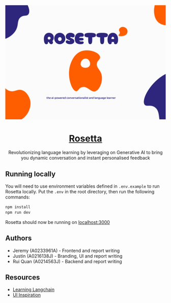 <a href="https://rosetta-gamma.vercel.app/">
  <img alt="Rosetta is a language learning application." src="./public/FRONT PAGE.jpg">
  <h1 align="center">Rosetta</h1>
</a>

<p align="center">
Revolutionizing language learning by leveraging on Generative AI to bring you dynamic conversation and instant personalised feedback
</p>

## Running locally
You will need to use environment variables defined in `.env.example` to run Rosetta locally. Put the `.env` in the root directory, then run the following commands:
```bash
npm install
npm run dev
```
Rosetta should now be running on [localhost:3000](localhost:3000)

## Authors
- Jeremy (A0233961A) - Frontend and report writing
- Justin (A0216138J) - Branding, UI and report writing
- Rui Quan (A0214563J) - Backend and report writing

## Resources
- [Learning Langchain](https://js.langchain.com/docs/get_started/quickstart)  
- [UI Inspiration](https://www.pinterest.com/brooderbrass/cs3216-a3-branding/?invite_code=d390f3ca882e4e058446e89978c2a6e8&sender=732538833048063790)

